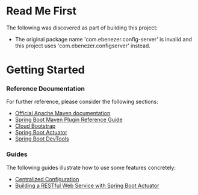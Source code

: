 # Read Me First
The following was discovered as part of building this project:

* The original package name 'com.ebenezer.config-server' is invalid and this project uses 'com.ebenezer.configserver' instead.

# Getting Started

### Reference Documentation
For further reference, please consider the following sections:

* [Official Apache Maven documentation](https://maven.apache.org/guides/index.html)
* [Spring Boot Maven Plugin Reference Guide](https://docs.spring.io/spring-boot/docs/2.2.5.RELEASE/maven-plugin/)
* [Cloud Bootstrap](https://spring.io/projects/spring-cloud-commons)
* [Spring Boot Actuator](https://docs.spring.io/spring-boot/docs/2.2.5.RELEASE/reference/htmlsingle/#production-ready)
* [Spring Boot DevTools](https://docs.spring.io/spring-boot/docs/2.2.5.RELEASE/reference/htmlsingle/#using-boot-devtools)

### Guides
The following guides illustrate how to use some features concretely:

* [Centralized Configuration](https://spring.io/guides/gs/centralized-configuration/)
* [Building a RESTful Web Service with Spring Boot Actuator](https://spring.io/guides/gs/actuator-service/)

